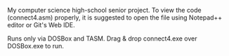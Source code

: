 My computer science high-school senior project. To view the code (connect4.asm) properly, it is suggested to open the file using Notepad++ editor or Git's Web IDE.

Runs only via DOSBox and TASM. Drag & drop connect4.exe over DOSBox.exe to run.
